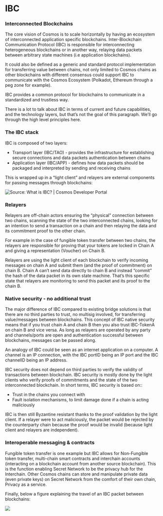 # IBC

### Interconnected Blockchains&#x20;

The core vision of Cosmos is to scale horizontally by having an ecosystem of interconnected application specific blockchains. Inter-Blockchain Communication Protocol (IBC) is responsible for interconnecting heterogeneous blockchains or in another way, relaying data packets between arbitrary state machines (i.e application blockchains).

It could also be defined as a generic and standard protocol implementation for transferring value between chains, not only limited to Cosmos chains as other blockchains with different consensus could support IBC to communicate with the Cosmos Ecosystem (Polkadot, Ethereum through a peg zone for example).

IBC provides a common protocol for blockchains to communicate in a standardized and trustless way.

There is a lot to talk about IBC in terms of current and future capabilities, and the technology layers, but that’s not the goal of this paragraph. We’ll go through the high level principles here.

### The IBC stack

IBC is composed of two layers:

* Transport layer (IBC/TAO) - provides the infrastructure for establishing secure connections and data packets authentication between chains
* Application layer (IBC/APP) - defines how data packets should be packaged and interpreted by sending and receiving chains

This is wrapped up in a “light client” and relayers are external components for passing messages through blockchains:

![Source: What is IBC? | Cosmos Developer Portal](https://lh6.googleusercontent.com/lrNDfHrqNLA6O0zlIZcdxF19SDCixbadoW4FzN4boF4tTBWNnr65MZAijNKKiLT1f5gMVYw5cPIUcOKWCFEmd641SghnFsay6ZI7PuZTGuAo4wTotSfkKIHS31jAmSorlQaLoLDWpGO-h6OWsA)

### Relayers

Relayers are off-chain actors ensuring the “physical” connection between two chains, scanning the state of the two interconnected chains, looking for an intention to send a transaction on a chain and then relaying the data and its commitment proof to the other chain.

For example in the case of fungible token transfer between two chains, the relayers are responsible for proving that your tokens are locked in Chain A and giving a representation (Voucher) on Chain B.&#x20;

Relayers are using the light client of each blockchain to verify incoming messages on chain A and submit them (and the proof of commitment) on chain B. Chain A can’t send data directly to chain B and instead “commit” the hash of the data packet in its own state machine. That’s this specific state that relayers are monitoring to send this packet and its proof to the chain B.

### Native security - no additional trust

The major difference of IBC compared to existing bridge solutions is that there are no third parties to trust, no multisig involved, for transferring value/messages between blockchains. This concept of IBC native security means that if you trust chain A and chain B then you also trust IBC-TokenA on chain B and vice versa.  As long as relayers are operated by any party and channels/ports are open and authentication successful between blockchains, messages can be passed along.&#x20;

An analogy of IBC could be seen as an internet application on a computer. A channel is an IP connection, with the IBC portID being an IP port and the IBC channelID being an IP address.

IBC security does not depend on third parties to verify the validity of transactions between blockchain. IBC security is mostly done by the light clients who verify proofs of commitments and the state of the two interconnected blockchain. In short terms, IBC security is based on::

* Trust in the chains you connect with
* Fault isolation mechanisms, to limit damage done if a chain is acting maliciously

IBC is then still Byzantine resistant thanks to the proof validation by the light client. If a relayer were to act maliciously, the packet would be rejected by the counterparty chain because the proof would be invalid (because light client and relayers are independent).

### Interoperable messaging & contracts

Fungible token transfer is one example but IBC allows for Non-Fungible token transfer, multi-chain smart contracts and interchain accounts (interacting on a blockchain account from another source blockchain). This is the function enabling Secret Network to be the privacy hub for the Interchain. Other Cosmos chains can store and manipulate private data (even private keys) on Secret Network from the comfort of their own chain, Privacy as a service.

Finally, below a figure explaining the travel of an IBC packet between blockchains:

![](https://lh5.googleusercontent.com/p7qvwhESqqQTbyjMnOvXJTQjRccpBZanFnudKh4m6AAEeRfqiGxwouNy4BYyEjyADfovv9YFIXXMWDHfFxqfxoZX4cZLtrAgsMhcUbGKvkRbo1wDCQcHoUU8AZufgt5WBcEt4TuP2B8Oarh0uA)
